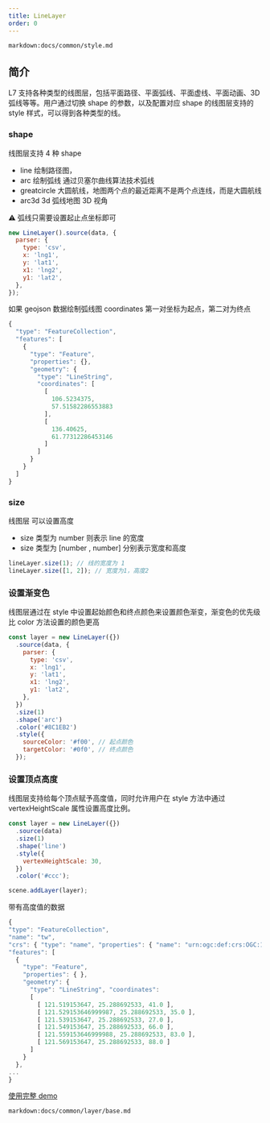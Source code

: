 ```yaml
---
title: LineLayer
order: 0
---
```


`markdown:docs/common/style.md`

## 简介
L7 支持各种类型的线图层，包括平面路径、平面弧线、平面虚线、平面动画、3D弧线等等。用户通过切换 shape 的参数，以及配置对应 shape 的线图层支持的 style 样式，可以得到各种类型的线。

### shape

线图层支持 4 种 shape

- line 绘制路径图，
- arc 绘制弧线 通过贝塞尔曲线算法技术弧线
- greatcircle 大圆航线，地图两个点的最近距离不是两个点连线，而是大圆航线
- arc3d 3d 弧线地图 3D 视角

⚠️ 弧线只需要设置起止点坐标即可

```javascript
new LineLayer().source(data, {
  parser: {
    type: 'csv',
    x: 'lng1',
    y: 'lat1',
    x1: 'lng2',
    y1: 'lat2',
  },
});
```

如果 geojson 数据绘制弧线图 coordinates 第一对坐标为起点，第二对为终点

```javascript
{
  "type": "FeatureCollection",
  "features": [
    {
      "type": "Feature",
      "properties": {},
      "geometry": {
        "type": "LineString",
        "coordinates": [
          [
            106.5234375,
            57.51582286553883
          ],
          [
            136.40625,
            61.77312286453146
          ]
        ]
      }
    }
  ]
}

```

### size

线图层 可以设置高度

- size 类型为 number 则表示 line 的宽度
- size 类型为 [number , number] 分别表示宽度和高度

```javascript
lineLayer.size(1); // 线的宽度为 1
lineLayer.size([1, 2]); // 宽度为1，高度2
```

### 设置渐变色

线图层通过在 style 中设置起始颜色和终点颜色来设置颜色渐变，渐变色的优先级比 color 方法设置的颜色更高

```javascript
const layer = new LineLayer({})
  .source(data, {
    parser: {
      type: 'csv',
      x: 'lng1',
      y: 'lat1',
      x1: 'lng2',
      y1: 'lat2',
    },
  })
  .size(1)
  .shape('arc')
  .color('#8C1EB2')
  .style({
    sourceColor: '#f00', // 起点颜色
    targetColor: '#0f0', // 终点颜色
  });
```

### 设置顶点高度

线图层支持给每个顶点赋予高度值，同时允许用户在 style 方法中通过 vertexHeightScale 属性设置高度比例。

```javascript
const layer = new LineLayer({})
  .source(data)
  .size(1)
  .shape('line')
  .style({
    vertexHeightScale: 30,
  })
  .color('#ccc');

scene.addLayer(layer);
```

带有高度值的数据

```javascript
{
"type": "FeatureCollection",
"name": "tw",
"crs": { "type": "name", "properties": { "name": "urn:ogc:def:crs:OGC:1.3:CRS84" } },
"features": [
  {
    "type": "Feature",
    "properties": { },
    "geometry": {
      "type": "LineString", "coordinates":
      [
        [ 121.519153647, 25.288692533, 41.0 ],
        [ 121.529153646999987, 25.288692533, 35.0 ],
        [ 121.539153647, 25.288692533, 27.0 ],
        [ 121.549153647, 25.288692533, 66.0 ],
        [ 121.559153646999988, 25.288692533, 83.0 ],
        [ 121.569153647, 25.288692533, 88.0 ]
      ]
    }
  },
...
}

```

[使用完整 demo](../../../examples/line/isoline#height)

`markdown:docs/common/layer/base.md`

